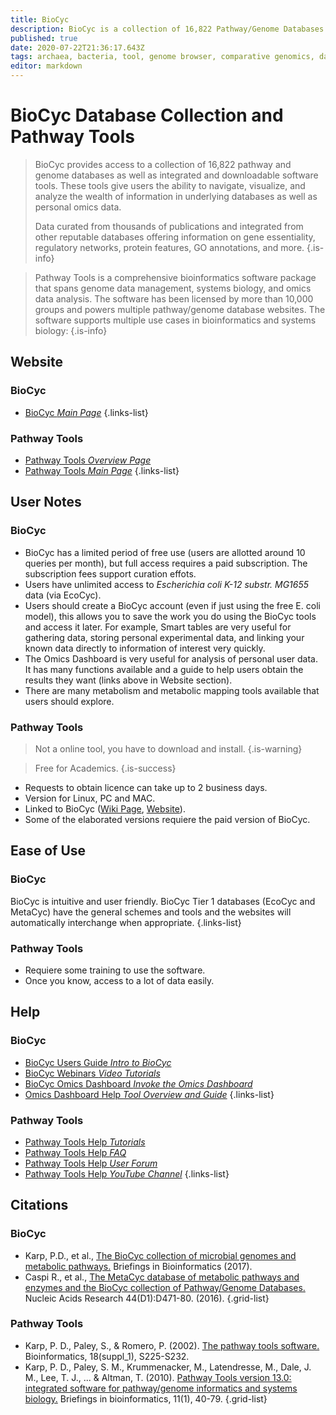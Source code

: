 ```yaml
---
title: BioCyc
description: BioCyc is a collection of 16,822 Pathway/Genome Databases (PGDBs), plus software tools for exploring them.
published: true
date: 2020-07-22T21:36:17.643Z
tags: archaea, bacteria, tool, genome browser, comparative genomics, data capture, resource center, database, transcriptomics, gene, co-expression, browser, data visualization, protein, clustering, mapping, metabolic pathways, data export, omics, eukaryota, curated, enrichment, essentiality, metabolomics
editor: markdown
---
```


# BioCyc Database Collection and Pathway Tools

> BioCyc provides access to a collection of 16,822 pathway and genome databases as well as integrated and downloadable software tools. These tools give users the ability to navigate, visualize, and analyze the wealth of information in underlying databases as well as personal omics data. 
>
> Data curated from thousands of publications and integrated from other reputable databases offering information on gene essentiality, regulatory networks, protein features, GO annotations, and more. 
{.is-info}

> Pathway Tools is a comprehensive bioinformatics software package that spans genome data management, systems biology, and omics data analysis. The software has been licensed by more than 10,000 groups and powers multiple pathway/genome database websites. The software supports multiple use cases in bioinformatics and systems biology: 
{.is-info}


## Website

### BioCyc

- [BioCyc *Main Page*](https://biocyc.org/)
{.links-list}

### Pathway Tools

- [Pathway Tools *Overview Page*](http://bioinformatics.ai.sri.com/ptools/ptools-overview.html)
- [Pathway Tools *Main Page*](http://bioinformatics.ai.sri.com/ptools/)
{.links-list}

## User Notes

### BioCyc

- BioCyc has a limited period of free use (users are allotted around 10 queries per month), but full access requires a paid subscription. The subscription fees support curation effots. 
- Users have unlimited access to *Escherichia coli K-12 substr. MG1655* data (via EcoCyc).
- Users should create a BioCyc account (even if just using the free E. coli model), this allows you to save the work you do using the BioCyc tools and access it later.  For example, Smart tables are very useful for gathering data, storing personal experimental data, and linking your known data directly to information of interest very quickly.
- The Omics Dashboard is very useful for analysis of personal user data.  It has many functions available and a guide to help users obtain the results they want (links above in Website section).
- There are many metabolism and metabolic mapping tools available that users should explore. 

### Pathway Tools

> Not a online tool, you have to download and install. 
{.is-warning}

> Free for Academics.
{.is-success}

- Requests to obtain licence can take up to 2 business days.
- Version for Linux, PC and MAC.
- Linked to BioCyc ([Wiki Page](https://vdclab-wiki.herokuapp.com/databases/data-integration/BioCyc), [Website](https://biocyc.org/)).
- Some of the elaborated versions requiere the paid version of BioCyc.

## Ease of Use

### BioCyc

BioCyc is intuitive and user friendly. BioCyc Tier 1 databases (EcoCyc and MetaCyc) have the general schemes and tools and the websites will automatically interchange when appropriate.
{.links-list}

### Pathway Tools

- Requiere some training to use the software.
- Once you know, access to a lot of data easily.

## Help

### BioCyc

- [BioCyc Users Guide *Intro to BioCyc*](https://biocyc.org/intro.shtml)
- [BioCyc Webinars *Video Tutorials*](https://biocyc.org/webinar.shtml)
- [BioCyc Omics Dashboard *Invoke the Omics Dashboard*](https://biocyc.org/dashboard/dashboard-intro.shtml)
- [Omics Dashboard Help *Tool Overview and Guide*](https://biocyc.org/dashboard/dashboard-help.html)
{.links-list}

### Pathway Tools

- [Pathway Tools Help *Tutorials*](http://bioinformatics.ai.sri.com/ptools/tutorial/)
- [Pathway Tools Help *FAQ*](http://bioinformatics.ai.sri.com/ptools/faq.html)
- [Pathway Tools Help *User Forum*](https://ask.pathwaytools.com/questions/)
- [Pathway Tools Help *YouTube Channel*](https://www.youtube.com/channel/UCl1ZLWJKdbdJFjoU1MOr40A)
{.links-list}

## Citations

### BioCyc

- Karp, P.D., et al., [The BioCyc collection of microbial genomes and metabolic pathways.](https://academic.oup.com/bib/article-abstract/20/4/1085/4084231?redirectedFrom=fulltext) Briefings in Bioinformatics (2017).
- Caspi R., et al., [The MetaCyc database of metabolic pathways and enzymes and the BioCyc collection of Pathway/Genome Databases.](https://academic.oup.com/nar/article/44/D1/D471/2502657) Nucleic Acids Research 44(D1):D471-80. (2016).
{.grid-list}

### Pathway Tools

- Karp, P. D., Paley, S., & Romero, P. (2002). [The pathway tools software.](https://academic.oup.com/bioinformatics/article/18/suppl_1/S225/232136) Bioinformatics, 18(suppl_1), S225-S232.
-	Karp, P. D., Paley, S. M., Krummenacker, M., Latendresse, M., Dale, J. M., Lee, T. J., ... & Altman, T. (2010). [Pathway Tools version 13.0: integrated software for pathway/genome informatics and systems biology.](https://academic.oup.com/bib/article/11/1/40/193600) Briefings in bioinformatics, 11(1), 40-79.
{.grid-list}